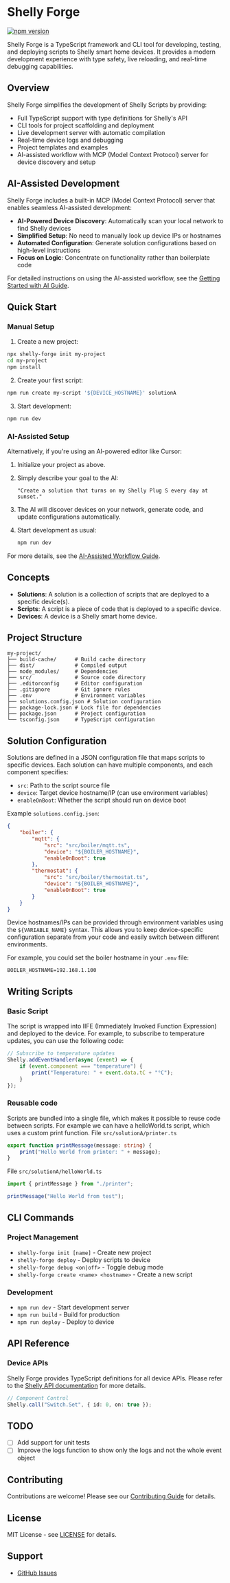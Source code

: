 # Shelly Forge

[![npm version](https://badge.fury.io/js/shelly-forge.svg)](https://badge.fury.io/js/shelly-forge)

Shelly Forge is a TypeScript framework and CLI tool for developing, testing, and
deploying scripts to Shelly smart home devices. It provides a modern development
experience with type safety, live reloading, and real-time debugging
capabilities.

## Overview

Shelly Forge simplifies the development of Shelly Scripts by providing:

- Full TypeScript support with type definitions for Shelly's API
- CLI tools for project scaffolding and deployment
- Live development server with automatic compilation
- Real-time device logs and debugging
- Project templates and examples
- AI-assisted workflow with MCP (Model Context Protocol) server for device
  discovery and setup

## AI-Assisted Development

Shelly Forge includes a built-in MCP (Model Context Protocol) server that
enables seamless AI-assisted development:

- **AI-Powered Device Discovery**: Automatically scan your local network to find
  Shelly devices
- **Simplified Setup**: No need to manually look up device IPs or hostnames
- **Automated Configuration**: Generate solution configurations based on
  high-level instructions
- **Focus on Logic**: Concentrate on functionality rather than boilerplate code

For detailed instructions on using the AI-assisted workflow, see the
[Getting Started with AI Guide](docs/getting-started.md).

## Quick Start

### Manual Setup

1. Create a new project:

```bash
npx shelly-forge init my-project
cd my-project
npm install
```

2. Create your first script:

```bash
npm run create my-script '${DEVICE_HOSTNAME}' solutionA
```

3. Start development:

```bash
npm run dev
```

### AI-Assisted Setup

Alternatively, if you're using an AI-powered editor like Cursor:

1. Initialize your project as above.

2. Simply describe your goal to the AI:
   ```
   "Create a solution that turns on my Shelly Plug S every day at sunset."
   ```

3. The AI will discover devices on your network, generate code, and update
   configurations automatically.

4. Start development as usual:
   ```bash
   npm run dev
   ```

For more details, see the [AI-Assisted Workflow Guide](docs/getting-started.md).

## Concepts

- **Solutions**: A solution is a collection of scripts that are deployed to a
  specific device(s).
- **Scripts**: A script is a piece of code that is deployed to a specific
  device.
- **Devices**: A device is a Shelly smart home device.

## Project Structure

```
my-project/
├── build-cache/      # Build cache directory
├── dist/             # Compiled output
├── node_modules/     # Dependencies
├── src/              # Source code directory
├── .editorconfig     # Editor configuration
├── .gitignore        # Git ignore rules
├── .env              # Environment variables
├── solutions.config.json # Solution configuration
├── package-lock.json # Lock file for dependencies
├── package.json      # Project configuration
└── tsconfig.json     # TypeScript configuration
```

## Solution Configuration

Solutions are defined in a JSON configuration file that maps scripts to specific
devices. Each solution can have multiple components, and each component
specifies:

- `src`: Path to the script source file
- `device`: Target device hostname/IP (can use environment variables)
- `enableOnBoot`: Whether the script should run on device boot

Example `solutions.config.json`:

```json
{
    "boiler": {
        "mqtt": {
            "src": "src/boiler/mqtt.ts",
            "device": "${BOILER_HOSTNAME}",
            "enableOnBoot": true
        },
        "thermostat": {
            "src": "src/boiler/thermostat.ts",
            "device": "${BOILER_HOSTNAME}",
            "enableOnBoot": true
        }
    }
}
```

Device hostnames/IPs can be provided through environment variables using the
`${VARIABLE_NAME}` syntax. This allows you to keep device-specific configuration
separate from your code and easily switch between different environments.

For example, you could set the boiler hostname in your `.env` file:

```
BOILER_HOSTNAME=192.168.1.100
```

## Writing Scripts

### Basic Script

The script is wrapped into IIFE (Immediately Invoked Function Expression) and
deployed to the device. For example, to subscribe to temperature updates, you
can use the following code:

```typescript
// Subscribe to temperature updates
Shelly.addEventHandler(async (event) => {
    if (event.component === "temperature") {
        print("Temperature: " + event.data.tC + "°C");
    }
});
```

### Reusable code

Scripts are bundled into a single file, which makes it possible to reuse code
between scripts. For example we can have a helloWorld.ts script, which uses a
custom print function. File `src/solutionA/printer.ts`

```typescript
export function printMessage(message: string) {
    print("Hello World from printer: " + message);
}
```

File `src/solutionA/helloWorld.ts`

```typescript
import { printMessage } from "./printer";

printMessage("Hello World from test");
```

## CLI Commands

### Project Management

- `shelly-forge init [name]` - Create new project
- `shelly-forge deploy` - Deploy scripts to device
- `shelly-forge debug <on|off>` - Toggle debug mode
- `shelly-forge create <name> <hostname>` - Create a new script

### Development

- `npm run dev` - Start development server
- `npm run build` - Build for production
- `npm run deploy` - Deploy to device

## API Reference

### Device APIs

Shelly Forge provides TypeScript definitions for all device APIs. Please refer
to the [Shelly API documentation](https://shelly-api-docs.shelly.cloud/) for
more details.

```typescript
// Component Control
Shelly.call("Switch.Set", { id: 0, on: true });
```

## TODO

- [ ] Add support for unit tests
- [ ] Improve the logs function to show only the logs and not the whole event
      object

## Contributing

Contributions are welcome! Please see our [Contributing Guide](CONTRIBUTING.md)
for details.

## License

MIT License - see [LICENSE](LICENSE) for details.

## Support

- [GitHub Issues](https://github.com/mslavov/shelly-forge/issues)
